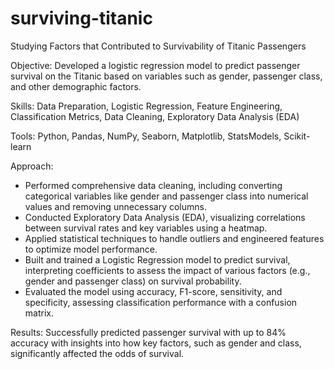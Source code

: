 # surviving-titanic
Studying Factors that Contributed to Survivability of Titanic Passengers

Objective: Developed a logistic regression model to predict passenger survival on the Titanic based on variables such as gender, passenger class, and other demographic factors.

Skills: Data Preparation, Logistic Regression, Feature Engineering, Classification Metrics, Data Cleaning, Exploratory Data Analysis (EDA)

Tools: Python, Pandas, NumPy, Seaborn, Matplotlib, StatsModels, Scikit-learn

Approach:

- Performed comprehensive data cleaning, including converting categorical variables like gender and passenger class into numerical values and removing unnecessary columns.
- Conducted Exploratory Data Analysis (EDA), visualizing correlations between survival rates and key variables using a heatmap.
- Applied statistical techniques to handle outliers and engineered features to optimize model performance.
- Built and trained a Logistic Regression model to predict survival, interpreting coefficients to assess the impact of various factors (e.g., gender and passenger class) on survival probability.
- Evaluated the model using accuracy, F1-score, sensitivity, and specificity, assessing classification performance with a confusion matrix.

Results: Successfully predicted passenger survival with up to 84% accuracy with insights into how key factors, such as gender and class, significantly affected the odds of survival.
